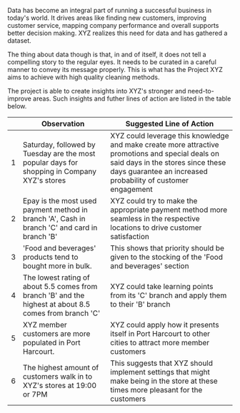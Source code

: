 Data has become an integral part of running a successful business in today's world. It drives areas like finding new customers, improving customer service, mapping company performance and overall supports better decision making. XYZ realizes this need for data and has gathered a dataset.

The thing about data though is that, in and of itself, it does not tell a compelling story to the regular eyes. It needs to be curated in a careful manner to convey its message properly. This is what has the Project XYZ aims to achieve with high quality cleaning methods. 

The project is able to create insights into XYZ's stronger and need-to-improve areas. Such insights and futher lines of action are listed in the table below.

|   | Observation                                                                                              | Suggested Line of Action                                                                                                                                                                               |
|---|----------------------------------------------------------------------------------------------------------|--------------------------------------------------------------------------------------------------------------------------------------------------------------------------------------------------------|
| 1 | Saturday, followed by Tuesday are the most popular days  for shopping in Company XYZ's stores            | XYZ could leverage this knowledge and make create more attractive promotions and special deals on said days  in the stores since these days guarantee an increased  probability of customer engagement |
| 2 | Epay is the most used payment method in branch 'A',  Cash in branch 'C' and card in branch 'B'           | XYZ could try to make the appropriate payment method more seamless in the respective locations to drive customer  satisfaction                                                                         |
| 3 | 'Food and beverages' products tend to bought more in bulk.                                               | This shows that priority should be given to the stocking of the 'Food and beverages' section                                                                                                           |
| 4 | The lowest rating of about 5.5 comes from branch 'B'  and the highest at about 8.5 comes from branch 'C' | XYZ could take learning points from its 'C' branch and apply them to their 'B' branch                                                                                                                  |
| 5 | XYZ member customers are more populated in Port Harcourt.                                                | XYZ could apply how it presents itself in Port Harcourt to other cities to attract more member customers                                                                                               |
| 6 | The highest amount of customers walk in to XYZ's  stores at 19:00 or 7PM                                 | This suggests that XYZ should implement settings that might make being in the store at these times more pleasant for the customers                                                                     |